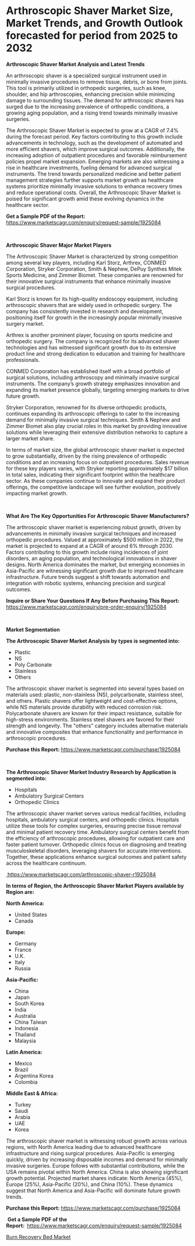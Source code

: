 <p><h1>Arthroscopic Shaver Market Size, Market Trends, and Growth Outlook forecasted for period from 2025 to 2032</h1></p><p><strong>Arthroscopic Shaver Market Analysis and Latest Trends</strong></p>
<p><p>An arthroscopic shaver is a specialized surgical instrument used in minimally invasive procedures to remove tissue, debris, or bone from joints. This tool is primarily utilized in orthopedic surgeries, such as knee, shoulder, and hip arthroscopies, enhancing precision while minimizing damage to surrounding tissues. The demand for arthroscopic shavers has surged due to the increasing prevalence of orthopedic conditions, a growing aging population, and a rising trend towards minimally invasive surgeries.</p><p>The Arthroscopic Shaver Market is expected to grow at a CAGR of 7.4% during the forecast period. Key factors contributing to this growth include advancements in technology, such as the development of automated and more efficient shavers, which improve surgical outcomes. Additionally, the increasing adoption of outpatient procedures and favorable reimbursement policies propel market expansion. Emerging markets are also witnessing a rise in healthcare investments, fueling demand for advanced surgical instruments. The trend towards personalized medicine and better patient management strategies further supports market growth as healthcare systems prioritize minimally invasive solutions to enhance recovery times and reduce operational costs. Overall, the Arthroscopic Shaver Market is poised for significant growth amid these evolving dynamics in the healthcare sector.</p></p>
<p><strong>Get a Sample PDF of the Report:&nbsp;</strong> <a href="https://www.marketscagr.com/enquiry/request-sample/1925084?utm_campaign=2625&utm_medium=2&utm_source=Github&utm_content=ia&utm_term=04032025&utm_id=arthroscopic-shaver">https://www.marketscagr.com/enquiry/request-sample/1925084</a></p>
<p>&nbsp;</p>
<p><strong>Arthroscopic Shaver Major Market Players</strong></p>
<p><p>The Arthroscopic Shaver Market is characterized by strong competition among several key players, including Karl Storz, Arthrex, CONMED Corporation, Stryker Corporation, Smith & Nephew, DePuy Synthes Mitek Sports Medicine, and Zimmer Biomet. These companies are renowned for their innovative surgical instruments that enhance minimally invasive surgical procedures. </p><p>Karl Storz is known for its high-quality endoscopy equipment, including arthroscopic shavers that are widely used in orthopedic surgery. The company has consistently invested in research and development, positioning itself for growth in the increasingly popular minimally invasive surgery market.</p><p>Arthrex is another prominent player, focusing on sports medicine and orthopedic surgery. The company is recognized for its advanced shaver technologies and has witnessed significant growth due to its extensive product line and strong dedication to education and training for healthcare professionals. </p><p>CONMED Corporation has established itself with a broad portfolio of surgical solutions, including arthroscopy and minimally invasive surgical instruments. The company’s growth strategy emphasizes innovation and expanding its market presence globally, targeting emerging markets to drive future growth.</p><p>Stryker Corporation, renowned for its diverse orthopedic products, continues expanding its arthroscopic offerings to cater to the increasing demand for minimally invasive surgical techniques. Smith & Nephew and Zimmer Biomet also play crucial roles in this market by providing innovative solutions while leveraging their extensive distribution networks to capture a larger market share.</p><p>In terms of market size, the global arthroscopic shaver market is expected to grow substantially, driven by the rising prevalence of orthopedic conditions and an increasing focus on outpatient procedures. Sales revenue for these key players varies, with Stryker reporting approximately $17 billion in total sales, indicating their significant footprint within the healthcare sector. As these companies continue to innovate and expand their product offerings, the competitive landscape will see further evolution, positively impacting market growth.</p></p>
<p>&nbsp;</p>
<p><strong>What Are The Key Opportunities For Arthroscopic Shaver Manufacturers?</strong></p>
<p><p>The arthroscopic shaver market is experiencing robust growth, driven by advancements in minimally invasive surgical techniques and increased orthopedic procedures. Valued at approximately $500 million in 2022, the market is projected to expand at a CAGR of around 6% through 2030. Factors contributing to this growth include rising incidences of joint disorders, an aging population, and technological innovations in shaver designs. North America dominates the market, but emerging economies in Asia-Pacific are witnessing significant growth due to improved healthcare infrastructure. Future trends suggest a shift towards automation and integration with robotic systems, enhancing precision and surgical outcomes.</p></p>
<p><strong>Inquire or Share Your Questions If Any Before Purchasing This Report:</strong> <a href="https://www.marketscagr.com/enquiry/pre-order-enquiry/1925084?utm_campaign=2625&utm_medium=2&utm_source=Github&utm_content=ia&utm_term=04032025&utm_id=arthroscopic-shaver">https://www.marketscagr.com/enquiry/pre-order-enquiry/1925084</a></p>
<p>&nbsp;</p>
<p><strong>Market Segmentation</strong></p>
<p><strong>The Arthroscopic Shaver Market Analysis by types is segmented into:</strong></p>
<p><ul><li>Plastic</li><li>NS</li><li>Poly Carbonate</li><li>Stainless</li><li>Others</li></ul></p>
<p><p>The arthroscopic shaver market is segmented into several types based on materials used: plastic, non-stainless (NS), polycarbonate, stainless steel, and others. Plastic shavers offer lightweight and cost-effective options, while NS materials provide durability with reduced corrosion risk. Polycarbonate shavers are known for their impact resistance, suitable for high-stress environments. Stainless steel shavers are favored for their strength and longevity. The "others" category includes alternative materials and innovative composites that enhance functionality and performance in arthroscopic procedures.</p></p>
<p><strong>Purchase this Report:&nbsp;</strong><a href="https://www.marketscagr.com/purchase/1925084?utm_campaign=2625&utm_medium=2&utm_source=Github&utm_content=ia&utm_term=04032025&utm_id=arthroscopic-shaver">https://www.marketscagr.com/purchase/1925084</a></p>
<p>&nbsp;</p>
<p><strong>The Arthroscopic Shaver Market Industry Research by Application is segmented into:</strong></p>
<p><ul><li>Hospitals</li><li>Ambulatory Surgical Centers</li><li>Orthopedic Clinics</li></ul></p>
<p><p>The arthroscopic shaver market serves various medical facilities, including hospitals, ambulatory surgical centers, and orthopedic clinics. Hospitals utilize these tools for complex surgeries, ensuring precise tissue removal and minimal patient recovery time. Ambulatory surgical centers benefit from the efficiency of arthroscopic procedures, allowing for outpatient care and faster patient turnover. Orthopedic clinics focus on diagnosing and treating musculoskeletal disorders, leveraging shavers for accurate interventions. Together, these applications enhance surgical outcomes and patient safety across the healthcare continuum.</p></p>
<p><a href="https://www.marketscagr.com/arthroscopic-shaver-r1925084?utm_campaign=2625&utm_medium=2&utm_source=Github&utm_content=ia&utm_term=04032025&utm_id=arthroscopic-shaver">&nbsp;https://www.marketscagr.com/arthroscopic-shaver-r1925084</a></p>
<p><strong>In terms of Region, the Arthroscopic Shaver Market Players available by Region are:</strong></p>
<p>
    <p> <strong> North America: </strong>
        <ul>
            <li>United States</li>
            <li>Canada</li>
        </ul>
        </p> 
    <p> <strong> Europe: </strong>
        <ul>
            <li>Germany</li>
            <li>France</li>
            <li>U.K.</li>
            <li>Italy</li>
            <li>Russia</li>
        </ul>
        </p> 
    <p> <strong> Asia-Pacific: </strong>
        <ul>
            <li>China</li>
            <li>Japan</li>
            <li>South Korea</li>
            <li>India</li>
            <li>Australia</li>
            <li>China Taiwan</li>
            <li>Indonesia</li>
            <li>Thailand</li>
            <li>Malaysia</li>
        </ul>
        </p> 
    <p> <strong> Latin America: </strong>
        <ul>
            <li>Mexico</li>
            <li>Brazil</li>
            <li>Argentina Korea</li>
            <li>Colombia</li>
        </ul>
        </p> 
    <p> <strong> Middle East & Africa: </strong>
        <ul>
            <li>Turkey</li>
            <li>Saudi</li>
            <li>Arabia</li>
            <li>UAE</li>
            <li>Korea</li>
        </ul>
    </p>
    </p>
<p><p>The arthroscopic shaver market is witnessing robust growth across various regions, with North America leading due to advanced healthcare infrastructure and rising surgical procedures. Asia-Pacific is emerging quickly, driven by increasing disposable incomes and demand for minimally invasive surgeries. Europe follows with substantial contributions, while the USA remains pivotal within North America. China is also showing significant growth potential. Projected market shares indicate: North America (45%), Europe (25%), Asia-Pacific (20%), and China (10%). These dynamics suggest that North America and Asia-Pacific will dominate future growth trends.</p></p>
<p><strong>Purchase this Report: </strong><a href="https://www.marketscagr.com/purchase/1925084?utm_campaign=2625&utm_medium=2&utm_source=Github&utm_content=ia&utm_term=04032025&utm_id=arthroscopic-shaver">https://www.marketscagr.com/purchase/1925084</a></p>
<p>&nbsp;<strong>Get a Sample PDF of the Report:&nbsp;&nbsp;</strong><a href="https://www.marketscagr.com/enquiry/request-sample/1925084?utm_campaign=2625&utm_medium=2&utm_source=Github&utm_content=ia&utm_term=04032025&utm_id=arthroscopic-shaver">https://www.marketscagr.com/enquiry/request-sample/1925084</a></p>
<p><strong></strong></p>
<p><p><a href="https://github.com/pearlinewhite4692/Market-Research-Report-List-1/blob/main/burn-recovery-bed-market.md?utm_campaign=2625&utm_medium=2&utm_source=Github&utm_content=ia&utm_term=04032025&utm_id=arthroscopic-shaver">Burn Recovery Bed Market</a></p></p>